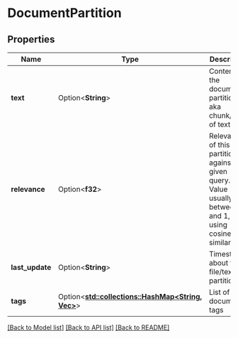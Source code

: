 # DocumentPartition

## Properties

Name | Type | Description | Notes
------------ | ------------- | ------------- | -------------
**text** | Option<**String**> | Content of the document partition, aka chunk/block of text. | [optional]
**relevance** | Option<**f32**> | Relevance of this partition against the given query.  Value usually is between 0 and 1, when using cosine similarity. | [optional]
**last_update** | Option<**String**> | Timestamp about the file/text partition. | [optional]
**tags** | Option<[**std::collections::HashMap<String, Vec<String>>**](Vec.md)> | List of document tags | [optional]

[[Back to Model list]](../README.md#documentation-for-models) [[Back to API list]](../README.md#documentation-for-api-endpoints) [[Back to README]](../README.md)


